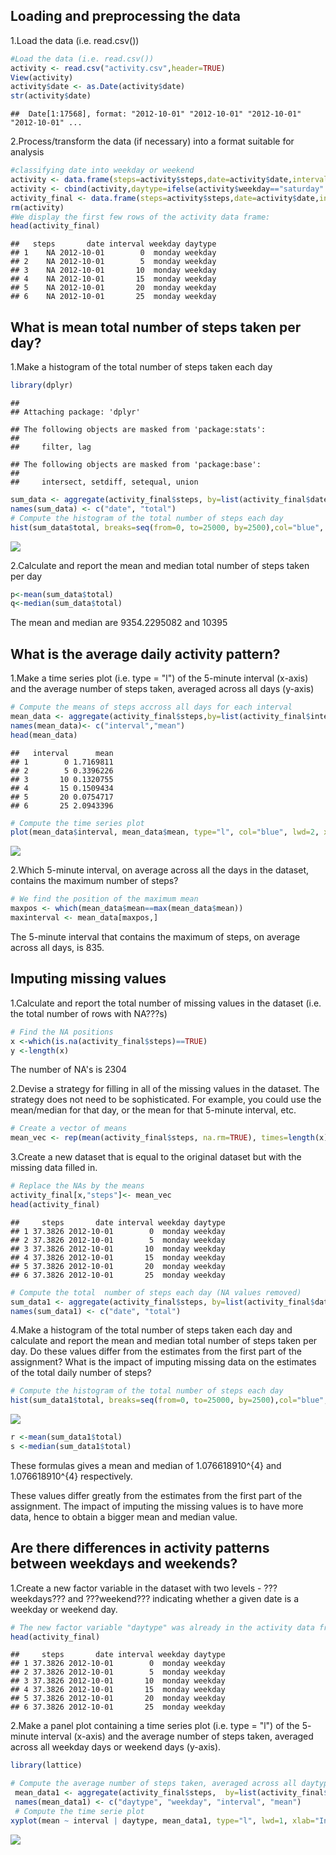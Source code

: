 Loading and preprocessing the data
----------------------------------

1.Load the data (i.e. read.csv())

``` r
#Load the data (i.e. read.csv())
activity <- read.csv("activity.csv",header=TRUE)
View(activity)
activity$date <- as.Date(activity$date)
str(activity$date)
```

    ##  Date[1:17568], format: "2012-10-01" "2012-10-01" "2012-10-01" "2012-10-01" ...

2.Process/transform the data (if necessary) into a format suitable for analysis

``` r
#classifying date into weekday or weekend
activity <- data.frame(steps=activity$steps,date=activity$date,interval=activity$interval,weekday=tolower(weekdays(activity$date)))
activity <- cbind(activity,daytype=ifelse(activity$weekday=="saturday"|activity$weekday=="sunday","weekend","weekday"))
activity_final <- data.frame(steps=activity$steps,date=activity$date,interval=activity$interval,weekday=activity$weekday,daytype=activity$daytype)
rm(activity)
#We display the first few rows of the activity data frame:
head(activity_final)
```

    ##   steps       date interval weekday daytype
    ## 1    NA 2012-10-01        0  monday weekday
    ## 2    NA 2012-10-01        5  monday weekday
    ## 3    NA 2012-10-01       10  monday weekday
    ## 4    NA 2012-10-01       15  monday weekday
    ## 5    NA 2012-10-01       20  monday weekday
    ## 6    NA 2012-10-01       25  monday weekday

What is mean total number of steps taken per day?
-------------------------------------------------

1.Make a histogram of the total number of steps taken each day

``` r
library(dplyr)
```

    ## 
    ## Attaching package: 'dplyr'

    ## The following objects are masked from 'package:stats':
    ## 
    ##     filter, lag

    ## The following objects are masked from 'package:base':
    ## 
    ##     intersect, setdiff, setequal, union

``` r
sum_data <- aggregate(activity_final$steps, by=list(activity_final$date), FUN=sum, na.rm=TRUE)
names(sum_data) <- c("date", "total")
# Compute the histogram of the total number of steps each day
hist(sum_data$total, breaks=seq(from=0, to=25000, by=2500),col="blue", xlab="Total number of steps", ylim=c(0, 20), main="Histogram of the total number of steps taken each day\n(NA removed)")
```

![](unnamed-chunk-3-1.png)

2.Calculate and report the mean and median total number of steps taken per day

``` r
p<-mean(sum_data$total)
q<-median(sum_data$total)
```

The mean and median are 9354.2295082 and 10395

What is the average daily activity pattern?
-------------------------------------------

1.Make a time series plot (i.e. type = "l") of the 5-minute interval (x-axis) and the average number of steps taken, averaged across all days (y-axis)

``` r
# Compute the means of steps accross all days for each interval
mean_data <- aggregate(activity_final$steps,by=list(activity_final$interval),FUN=mean,na.rm=TRUE)
names(mean_data)<- c("interval","mean")
head(mean_data)
```

    ##   interval      mean
    ## 1        0 1.7169811
    ## 2        5 0.3396226
    ## 3       10 0.1320755
    ## 4       15 0.1509434
    ## 5       20 0.0754717
    ## 6       25 2.0943396

``` r
# Compute the time series plot
plot(mean_data$interval, mean_data$mean, type="l", col="blue", lwd=2, xlab="Interval [minutes]",ylab="Average number of steps", main="Time-series of the average number of steps per intervals\n(NA removed)")
```

![](unnamed-chunk-5-1.png)

2.Which 5-minute interval, on average across all the days in the dataset, contains the maximum number of steps?

``` r
# We find the position of the maximum mean
maxpos <- which(mean_data$mean==max(mean_data$mean))
maxinterval <- mean_data[maxpos,]
```

The 5-minute interval that contains the maximum of steps, on average across all days, is 835.

Imputing missing values
-----------------------

1.Calculate and report the total number of missing values in the dataset (i.e. the total number of rows with NA???s)

``` r
# Find the NA positions
x <-which(is.na(activity_final$steps)==TRUE)
y <-length(x)
```

The number of NA's is 2304

2.Devise a strategy for filling in all of the missing values in the dataset. The strategy does not need to be sophisticated. For example, you could use the mean/median for that day, or the mean for that 5-minute interval, etc.

``` r
# Create a vector of means
mean_vec <- rep(mean(activity_final$steps, na.rm=TRUE), times=length(x))
```

3.Create a new dataset that is equal to the original dataset but with the missing data filled in.

``` r
# Replace the NAs by the means
activity_final[x,"steps"]<- mean_vec
head(activity_final)  
```

    ##     steps       date interval weekday daytype
    ## 1 37.3826 2012-10-01        0  monday weekday
    ## 2 37.3826 2012-10-01        5  monday weekday
    ## 3 37.3826 2012-10-01       10  monday weekday
    ## 4 37.3826 2012-10-01       15  monday weekday
    ## 5 37.3826 2012-10-01       20  monday weekday
    ## 6 37.3826 2012-10-01       25  monday weekday

``` r
# Compute the total  number of steps each day (NA values removed)
sum_data1 <- aggregate(activity_final$steps, by=list(activity_final$date), FUN=sum, na.rm=TRUE)
names(sum_data1) <- c("date", "total")
```

4.Make a histogram of the total number of steps taken each day and calculate and report the mean and median total number of steps taken per day. Do these values differ from the estimates from the first part of the assignment? What is the impact of imputing missing data on the estimates of the total daily number of steps?

``` r
# Compute the histogram of the total number of steps each day
hist(sum_data1$total, breaks=seq(from=0, to=25000, by=2500),col="blue",  xlab="Total number of steps", ylim=c(0, 30), main="Histogram of the total number of steps taken each day\n(NA replaced)")
```

![](unnamed-chunk-10-1.png)

``` r
r <-mean(sum_data1$total) 
s <-median(sum_data1$total) 
```

These formulas gives a mean and median of 1.076618910^{4} and 1.076618910^{4} respectively.

These values differ greatly from the estimates from the first part of the assignment. The impact of imputing the missing values is to have more data, hence to obtain a bigger mean and median value.

Are there differences in activity patterns between weekdays and weekends?
-------------------------------------------------------------------------

1.Create a new factor variable in the dataset with two levels - ???weekdays??? and ???weekend??? indicating whether a given date is a weekday or weekend day.

``` r
# The new factor variable "daytype" was already in the activity data frame
head(activity_final)
```

    ##     steps       date interval weekday daytype
    ## 1 37.3826 2012-10-01        0  monday weekday
    ## 2 37.3826 2012-10-01        5  monday weekday
    ## 3 37.3826 2012-10-01       10  monday weekday
    ## 4 37.3826 2012-10-01       15  monday weekday
    ## 5 37.3826 2012-10-01       20  monday weekday
    ## 6 37.3826 2012-10-01       25  monday weekday

2.Make a panel plot containing a time series plot (i.e. type = "l") of the 5- minute interval (x-axis) and the average number of steps taken, averaged across all weekday days or weekend days (y-axis).

``` r
library(lattice)

# Compute the average number of steps taken, averaged across all daytype variable
 mean_data1 <- aggregate(activity_final$steps,  by=list(activity_final$daytype, activity_final$weekday, activity_final$interval), mean)
 names(mean_data1) <- c("daytype", "weekday", "interval", "mean")
 # Compute the time serie plot
xyplot(mean ~ interval | daytype, mean_data1, type="l", lwd=1, xlab="Interval", ylab="Average number of steps",layout=c(1,2))
```

![](unnamed-chunk-12-1.png)
